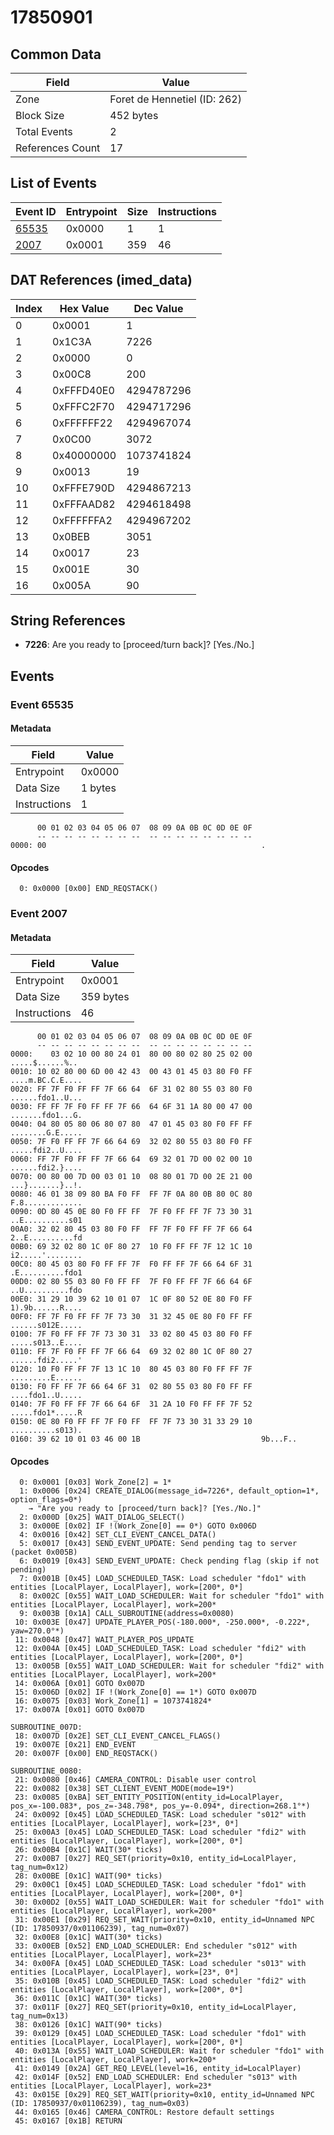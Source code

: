 # 17850901

## Common Data

| Field            | Value                        |
|------------------|------------------------------|
| Zone             | Foret de Hennetiel (ID: 262) |
| Block Size       | 452 bytes                    |
| Total Events     | 2                            |
| References Count | 17                           |

## List of Events

| Event ID              | Entrypoint   |   Size |   Instructions |
|-----------------------|--------------|--------|----------------|
| [65535](#event-65535) | 0x0000       |      1 |              1 |
| [2007](#event-2007)   | 0x0001       |    359 |             46 |

## DAT References (imed_data)

|   Index | Hex Value   |   Dec Value |
|---------|-------------|-------------|
|       0 | 0x0001      |           1 |
|       1 | 0x1C3A      |        7226 |
|       2 | 0x0000      |           0 |
|       3 | 0x00C8      |         200 |
|       4 | 0xFFFD40E0  |  4294787296 |
|       5 | 0xFFFC2F70  |  4294717296 |
|       6 | 0xFFFFFF22  |  4294967074 |
|       7 | 0x0C00      |        3072 |
|       8 | 0x40000000  |  1073741824 |
|       9 | 0x0013      |          19 |
|      10 | 0xFFFE790D  |  4294867213 |
|      11 | 0xFFFAAD82  |  4294618498 |
|      12 | 0xFFFFFFA2  |  4294967202 |
|      13 | 0x0BEB      |        3051 |
|      14 | 0x0017      |          23 |
|      15 | 0x001E      |          30 |
|      16 | 0x005A      |          90 |

## String References

- **7226**: Are you ready to [proceed/turn back]? [Yes./No.]

## Events

### Event 65535

#### Metadata

| Field        | Value   |
|--------------|---------|
| Entrypoint   | 0x0000  |
| Data Size    | 1 bytes |
| Instructions | 1       |

```
      00 01 02 03 04 05 06 07  08 09 0A 0B 0C 0D 0E 0F
      -- -- -- -- -- -- -- --  -- -- -- -- -- -- -- --
0000: 00                                                .               
```

#### Opcodes

```
  0: 0x0000 [0x00] END_REQSTACK()
```

### Event 2007

#### Metadata

| Field        | Value     |
|--------------|-----------|
| Entrypoint   | 0x0001    |
| Data Size    | 359 bytes |
| Instructions | 46        |

```
      00 01 02 03 04 05 06 07  08 09 0A 0B 0C 0D 0E 0F
      -- -- -- -- -- -- -- --  -- -- -- -- -- -- -- --
0000:    03 02 10 00 80 24 01  80 00 80 02 80 25 02 00   .....$......%..
0010: 10 02 80 00 6D 00 42 43  00 43 01 45 03 80 F0 FF  ....m.BC.C.E....
0020: FF 7F F0 FF FF 7F 66 64  6F 31 02 80 55 03 80 F0  ......fdo1..U...
0030: FF FF 7F F0 FF FF 7F 66  64 6F 31 1A 80 00 47 00  .......fdo1...G.
0040: 04 80 05 80 06 80 07 80  47 01 45 03 80 F0 FF FF  ........G.E.....
0050: 7F F0 FF FF 7F 66 64 69  32 02 80 55 03 80 F0 FF  .....fdi2..U....
0060: FF 7F F0 FF FF 7F 66 64  69 32 01 7D 00 02 00 10  ......fdi2.}....
0070: 00 80 00 7D 00 03 01 10  08 80 01 7D 00 2E 21 00  ...}.......}..!.
0080: 46 01 38 09 80 BA F0 FF  FF 7F 0A 80 0B 80 0C 80  F.8.............
0090: 0D 80 45 0E 80 F0 FF FF  7F F0 FF FF 7F 73 30 31  ..E..........s01
00A0: 32 02 80 45 03 80 F0 FF  FF 7F F0 FF FF 7F 66 64  2..E..........fd
00B0: 69 32 02 80 1C 0F 80 27  10 F0 FF FF 7F 12 1C 10  i2.....'........
00C0: 80 45 03 80 F0 FF FF 7F  F0 FF FF 7F 66 64 6F 31  .E..........fdo1
00D0: 02 80 55 03 80 F0 FF FF  7F F0 FF FF 7F 66 64 6F  ..U..........fdo
00E0: 31 29 10 39 62 10 01 07  1C 0F 80 52 0E 80 F0 FF  1).9b......R....
00F0: FF 7F F0 FF FF 7F 73 30  31 32 45 0E 80 F0 FF FF  ......s012E.....
0100: 7F F0 FF FF 7F 73 30 31  33 02 80 45 03 80 F0 FF  .....s013..E....
0110: FF 7F F0 FF FF 7F 66 64  69 32 02 80 1C 0F 80 27  ......fdi2.....'
0120: 10 F0 FF FF 7F 13 1C 10  80 45 03 80 F0 FF FF 7F  .........E......
0130: F0 FF FF 7F 66 64 6F 31  02 80 55 03 80 F0 FF FF  ....fdo1..U.....
0140: 7F F0 FF FF 7F 66 64 6F  31 2A 10 F0 FF FF 7F 52  .....fdo1*.....R
0150: 0E 80 F0 FF FF 7F F0 FF  FF 7F 73 30 31 33 29 10  ..........s013).
0160: 39 62 10 01 03 46 00 1B                           9b...F..        
```

#### Opcodes

```
  0: 0x0001 [0x03] Work_Zone[2] = 1*
  1: 0x0006 [0x24] CREATE_DIALOG(message_id=7226*, default_option=1*, option_flags=0*)
    → "Are you ready to [proceed/turn back]? [Yes./No.]"
  2: 0x000D [0x25] WAIT_DIALOG_SELECT()
  3: 0x000E [0x02] IF !(Work_Zone[0] == 0*) GOTO 0x006D
  4: 0x0016 [0x42] SET_CLI_EVENT_CANCEL_DATA()
  5: 0x0017 [0x43] SEND_EVENT_UPDATE: Send pending tag to server (packet 0x005B)
  6: 0x0019 [0x43] SEND_EVENT_UPDATE: Check pending flag (skip if not pending)
  7: 0x001B [0x45] LOAD_SCHEDULED_TASK: Load scheduler "fdo1" with entities [LocalPlayer, LocalPlayer], work=[200*, 0*]
  8: 0x002C [0x55] WAIT_LOAD_SCHEDULER: Wait for scheduler "fdo1" with entities [LocalPlayer, LocalPlayer], work=200*
  9: 0x003B [0x1A] CALL_SUBROUTINE(address=0x0080)
 10: 0x003E [0x47] UPDATE_PLAYER_POS(-180.000*, -250.000*, -0.222*, yaw=270.0°*)
 11: 0x0048 [0x47] WAIT_PLAYER_POS_UPDATE
 12: 0x004A [0x45] LOAD_SCHEDULED_TASK: Load scheduler "fdi2" with entities [LocalPlayer, LocalPlayer], work=[200*, 0*]
 13: 0x005B [0x55] WAIT_LOAD_SCHEDULER: Wait for scheduler "fdi2" with entities [LocalPlayer, LocalPlayer], work=200*
 14: 0x006A [0x01] GOTO 0x007D
 15: 0x006D [0x02] IF !(Work_Zone[0] == 1*) GOTO 0x007D
 16: 0x0075 [0x03] Work_Zone[1] = 1073741824*
 17: 0x007A [0x01] GOTO 0x007D

SUBROUTINE_007D:
 18: 0x007D [0x2E] SET_CLI_EVENT_CANCEL_FLAGS()
 19: 0x007E [0x21] END_EVENT
 20: 0x007F [0x00] END_REQSTACK()

SUBROUTINE_0080:
 21: 0x0080 [0x46] CAMERA_CONTROL: Disable user control
 22: 0x0082 [0x38] SET_CLIENT_EVENT_MODE(mode=19*)
 23: 0x0085 [0xBA] SET_ENTITY_POSITION(entity_id=LocalPlayer, pos_x=-100.083*, pos_z=-348.798*, pos_y=-0.094*, direction=268.1°*)
 24: 0x0092 [0x45] LOAD_SCHEDULED_TASK: Load scheduler "s012" with entities [LocalPlayer, LocalPlayer], work=[23*, 0*]
 25: 0x00A3 [0x45] LOAD_SCHEDULED_TASK: Load scheduler "fdi2" with entities [LocalPlayer, LocalPlayer], work=[200*, 0*]
 26: 0x00B4 [0x1C] WAIT(30* ticks)
 27: 0x00B7 [0x27] REQ_SET(priority=0x10, entity_id=LocalPlayer, tag_num=0x12)
 28: 0x00BE [0x1C] WAIT(90* ticks)
 29: 0x00C1 [0x45] LOAD_SCHEDULED_TASK: Load scheduler "fdo1" with entities [LocalPlayer, LocalPlayer], work=[200*, 0*]
 30: 0x00D2 [0x55] WAIT_LOAD_SCHEDULER: Wait for scheduler "fdo1" with entities [LocalPlayer, LocalPlayer], work=200*
 31: 0x00E1 [0x29] REQ_SET_WAIT(priority=0x10, entity_id=Unnamed NPC (ID: 17850937/0x01106239), tag_num=0x07)
 32: 0x00E8 [0x1C] WAIT(30* ticks)
 33: 0x00EB [0x52] END_LOAD_SCHEDULER: End scheduler "s012" with entities [LocalPlayer, LocalPlayer], work=23*
 34: 0x00FA [0x45] LOAD_SCHEDULED_TASK: Load scheduler "s013" with entities [LocalPlayer, LocalPlayer], work=[23*, 0*]
 35: 0x010B [0x45] LOAD_SCHEDULED_TASK: Load scheduler "fdi2" with entities [LocalPlayer, LocalPlayer], work=[200*, 0*]
 36: 0x011C [0x1C] WAIT(30* ticks)
 37: 0x011F [0x27] REQ_SET(priority=0x10, entity_id=LocalPlayer, tag_num=0x13)
 38: 0x0126 [0x1C] WAIT(90* ticks)
 39: 0x0129 [0x45] LOAD_SCHEDULED_TASK: Load scheduler "fdo1" with entities [LocalPlayer, LocalPlayer], work=[200*, 0*]
 40: 0x013A [0x55] WAIT_LOAD_SCHEDULER: Wait for scheduler "fdo1" with entities [LocalPlayer, LocalPlayer], work=200*
 41: 0x0149 [0x2A] GET_REQ_LEVEL(level=16, entity_id=LocalPlayer)
 42: 0x014F [0x52] END_LOAD_SCHEDULER: End scheduler "s013" with entities [LocalPlayer, LocalPlayer], work=23*
 43: 0x015E [0x29] REQ_SET_WAIT(priority=0x10, entity_id=Unnamed NPC (ID: 17850937/0x01106239), tag_num=0x03)
 44: 0x0165 [0x46] CAMERA_CONTROL: Restore default settings
 45: 0x0167 [0x1B] RETURN
```
